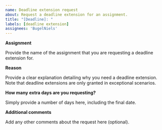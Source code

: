 ```yaml
---
name: Deadline extension request
about: Request a deadline extension for an assignment.
title: "[Deadline]: "
labels: [deadline extension]
assignees: 'BugelNiels'
---
```

<!---
Note that in case you are requesting a deadline extension less than 24 hours in advance of the deadline; it will not be granted.
If the issue is extremely serious/urgent, you will need to contact the study advisor.
-->

<!---
Make sure to tag your TA when creating the issue.
-->
**Assignment**

Provide the name of the assignment that you are requesting a deadline extension for.

**Reason**

Provide a clear explanation detailing why you need a deadline extension. Note that deadline extensions are only granted in exceptional scenarios.

**How many extra days are you requesting?**

Simply provide a number of days here, including the final date.

**Additional comments**

Add any other comments about the request here (optional).
